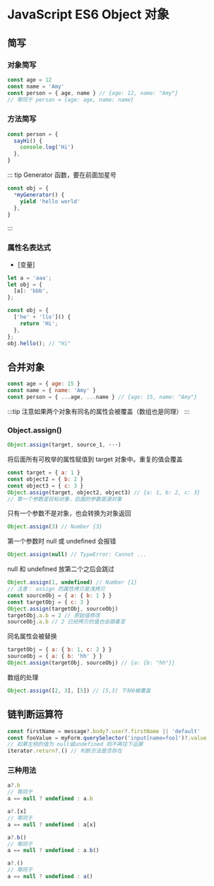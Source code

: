 # JavaScript ES6 Object 对象

## 简写

### 对象简写

```js
const age = 12
const name = 'Amy'
const person = { age, name } // {age: 12, name: "Amy"}
// 等同于 person = {age: age, name: name}
```

### 方法简写

```js
const person = {
  sayHi() {
    console.log('Hi')
  },
}
```

::: tip Generator 函数，要在前面加星号

```js
const obj = {
  *myGenerator() {
    yield 'hello world'
  },
}
```

:::

### 属性名表达式

- [变量]

```js
let a = 'aaa';
let obj = {
  [a]: 'bbb',
};

const obj = {
  ['he' + 'llo']() {
    return 'Hi';
  },
};
obj.hello(); // "Hi"
```

## 合并对象

```js
const age = { age: 15 }
const name = { name: 'Amy' }
const person = { ...age, ...name } // {age: 15, name: "Amy"}
```

:::tip 注意如果两个对象有同名的属性会被覆盖（数组也是同理） :::

### Object.assign()

```js
Object.assign(target, source_1, ···)
```

将后面所有可枚举的属性赋值到 target 对象中。重复的值会覆盖

```js
const target = { a: 1 }
const object2 = { b: 2 }
const object3 = { c: 3 }
Object.assign(target, object2, object3) // {a: 1, b: 2, c: 3}
// 第一个参数是目标对象，后面的参数是源对象
```

只有一个参数不是对象，也会转换为对象返回

```js
Object.assign(3) // Number {3}
```

第一个参数时 null 或 undefined 会报错

```js
Object.assign(null) // TypeError: Cannot ...
```

null 和 undefined 放第二个之后会跳过

```js
Object.assign(1, undefined) // Number {1}
// 注意： assign 的属性拷贝是浅拷贝
const sourceObj = { a: { b: 1 } }
const targetObj = { c: 3 }
Object.assign(targetObj, sourceObj)
targetObj.a.b = 2 // 原始值修改
sourceObj.a.b // 2 已经拷贝的值也会跟着变
```

同名属性会被替换

```js
targetObj = { a: { b: 1, c: 2 } }
sourceObj = { a: { b: 'hh' } }
Object.assign(targetObj, sourceObj) // {a: {b: "hh"}}
```

数组的处理

```js
Object.assign([2, 3], [5]) // [5,3] 下标0被覆盖
```

## 链判断运算符

```js
const firstName = message?.body?.user?.firstName || 'default'
const fooValue = myForm.querySelector('input[name=foo]')?.value
// 如果左侧的值为 null或undefined 则不再往下运算
iterator.return?.() // 判断方法是否存在
```

### 三种用法

```js
a?.b
// 等同于
a == null ? undefined : a.b

a?.[x]
// 等同于
a == null ? undefined : a[x]

a?.b()
// 等同于
a == null ? undefined : a.b()

a?.()
// 等同于
a == null ? undefined : a()
```
